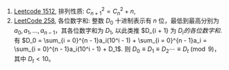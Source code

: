 
1. [Leetcode 1512](https://leetcode.cn/problems/number-of-good-pairs/description), 排列性质: $C_{n + 1}^2 = C_n^2 + n$, 
2. [LeetCode 258](https://leetcode.cn/problems/add-digits/description), 各位数字和: 整数 $D_0$ 十进制表示有 $n$ 位，最低到最高分别为 $a_0, a_1, \dots, a_{n - 1}$，其各位数字和为 $D_1$, 以此类推 $D_{i + 1} 为 $D_{i} 的各位数字和$. 有 $D_0 = \sum_{i = 0}^{n - 1}a_i(10^i - 1) + \sum_{i = 0}^{n - 1}a_i = \sum_{i = 0}^{n - 1}a_i(10^i - 1) + D_1$. 则 $D_0 \equiv D_1 \equiv D_2 \cdots \equiv D_{t} \pmod 9$，其中 $D_{t} < 10$。
